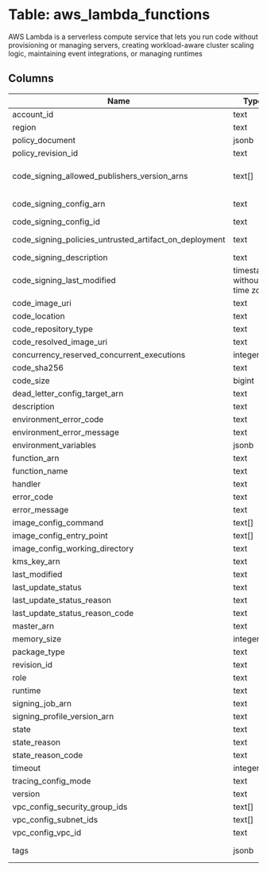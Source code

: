 
# Table: aws_lambda_functions
AWS Lambda is a serverless compute service that lets you run code without provisioning or managing servers, creating workload-aware cluster scaling logic, maintaining event integrations, or managing runtimes
## Columns
| Name        | Type           | Description  |
| ------------- | ------------- | -----  |
|account_id|text|The AWS Account ID of the resource.|
|region|text|The AWS Region of the resource.|
|policy_document|jsonb|The resource-based policy.|
|policy_revision_id|text|A unique identifier for the current revision of the policy.|
|code_signing_allowed_publishers_version_arns|text[]|The Amazon Resource Name (ARN) for each of the signing profiles. A signing profile defines a trusted user who can sign a code package.|
|code_signing_config_arn|text|The Amazon Resource Name (ARN) of the Code signing configuration.|
|code_signing_config_id|text|Unique identifier for the Code signing configuration.|
|code_signing_policies_untrusted_artifact_on_deployment|text|Code signing configuration policy for deployment validation failure.|
|code_signing_description|text|Code signing configuration description.|
|code_signing_last_modified|timestamp without time zone|The date and time that the Code signing configuration was last modified, in ISO-8601 format (YYYY-MM-DDThh:mm:ss.sTZD).|
|code_image_uri|text||
|code_location|text||
|code_repository_type|text||
|code_resolved_image_uri|text||
|concurrency_reserved_concurrent_executions|integer||
|code_sha256|text||
|code_size|bigint||
|dead_letter_config_target_arn|text||
|description|text||
|environment_error_code|text||
|environment_error_message|text||
|environment_variables|jsonb||
|function_arn|text||
|function_name|text||
|handler|text||
|error_code|text||
|error_message|text||
|image_config_command|text[]||
|image_config_entry_point|text[]||
|image_config_working_directory|text||
|kms_key_arn|text||
|last_modified|text||
|last_update_status|text||
|last_update_status_reason|text||
|last_update_status_reason_code|text||
|master_arn|text||
|memory_size|integer||
|package_type|text||
|revision_id|text||
|role|text||
|runtime|text||
|signing_job_arn|text||
|signing_profile_version_arn|text||
|state|text||
|state_reason|text||
|state_reason_code|text||
|timeout|integer||
|tracing_config_mode|text||
|version|text||
|vpc_config_security_group_ids|text[]||
|vpc_config_subnet_ids|text[]||
|vpc_config_vpc_id|text||
|tags|jsonb|The function's tags (https://docs.aws.amazon.com/lambda/latest/dg/tagging.html).|
